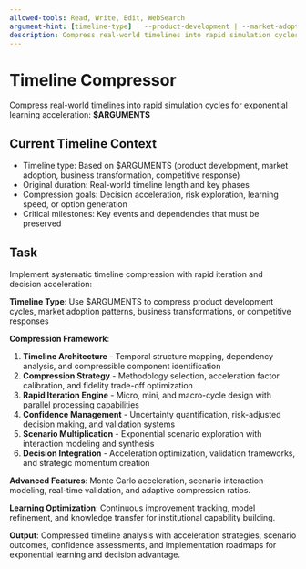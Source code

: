 ```yaml
---
allowed-tools: Read, Write, Edit, WebSearch
argument-hint: [timeline-type] | --product-development | --market-adoption | --business-transformation | --competitive-response
description: Compress real-world timelines into rapid simulation cycles with accelerated learning and decision optimization
---
```


# Timeline Compressor

Compress real-world timelines into rapid simulation cycles for exponential learning acceleration: **$ARGUMENTS**

## Current Timeline Context

- Timeline type: Based on $ARGUMENTS (product development, market adoption, business transformation, competitive response)
- Original duration: Real-world timeline length and key phases
- Compression goals: Decision acceleration, risk exploration, learning speed, or option generation
- Critical milestones: Key events and dependencies that must be preserved

## Task

Implement systematic timeline compression with rapid iteration and decision acceleration:

**Timeline Type**: Use $ARGUMENTS to compress product development cycles, market adoption patterns, business transformations, or competitive responses

**Compression Framework**:
1. **Timeline Architecture** - Temporal structure mapping, dependency analysis, and compressible component identification
2. **Compression Strategy** - Methodology selection, acceleration factor calibration, and fidelity trade-off optimization
3. **Rapid Iteration Engine** - Micro, mini, and macro-cycle design with parallel processing capabilities
4. **Confidence Management** - Uncertainty quantification, risk-adjusted decision making, and validation systems
5. **Scenario Multiplication** - Exponential scenario exploration with interaction modeling and synthesis
6. **Decision Integration** - Acceleration optimization, validation frameworks, and strategic momentum creation

**Advanced Features**: Monte Carlo acceleration, scenario interaction modeling, real-time validation, and adaptive compression ratios.

**Learning Optimization**: Continuous improvement tracking, model refinement, and knowledge transfer for institutional capability building.

**Output**: Compressed timeline analysis with acceleration strategies, scenario outcomes, confidence assessments, and implementation roadmaps for exponential learning and decision advantage.